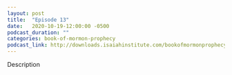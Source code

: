 ```yaml
---
layout: post
title:  "Episode 13"
date:   2020-10-19-12:00:00 -0500
podcast_duration: ""
categories: book-of-mormon-prophecy
podcast_link: http://downloads.isaiahinstitute.com/bookofmormonprophecypodcast/Episode_13_v1.mp3
---
```

Description
